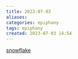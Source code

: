 ```yaml
---
title: 2023-07-03
aliases: 
categories: epiphany
tags: epiphany
created: 2023-07-03 14:54
---
```


[snowflake](https://github.com/twitter-archive/snowflake/tree/snowflake-2010)
